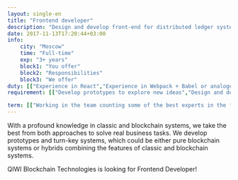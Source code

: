 ```yaml
---
layout: single-en
title: "Frontend developer"
description: "Design and develop front-end for distributed ledger systems"
date: 2017-11-13T17:20:44+03:00
info:
    city: "Moscow"
    time: "Full-time"
    exp: "3+ years"
    block1: "You offer"
    block2: "Responsibilities"
    block3: "We offer"
duty: [["Experience in React","Experience in Webpack + Babel or analogues"],["Experience in SCSS/PostCSS","Node.js, NPM/Yarn"],["Git","Experience in test automation on Selenium/WebDriver"],["Any experience with Ethereum: smart contracts, DApp","Any experience with CI/CD: TeamCity, Jenkins, analogues, CI/CD as a service"]]
requirement: [["Develop prototypes to explore new ideas","Design and develop front-end for distributed ledger systems"],["Participate in designing and choosing architecture and technical solutions","Build UI",]]

term: [["Working in the team counting some of the best experts in the field of complex IT systems and IT consulting, who are constructive and positive, young and performance-driven","Turquoise company with decentralized power, a high level of personal responsibility and freedom in the ways of achieving results"],["Challenging projects in various business areas (large and medium business, start-ups)","Possibility to work remotely"],["Begin the working day flexibly — what matters for us is your performance","Cozy office in walking distance from the Paveletskaya metro station, official salary and other bonuses"]]
---
```


With a profound knowledge in classic and blockchain systems, we take the best from both approaches to solve real business tasks. We develop prototypes and turn-key systems, which could be either pure blockchain systems or hybrids combining the features of classic and blockchain systems.

QIWI Blockchain Technologies is looking for Frontend Developer!


